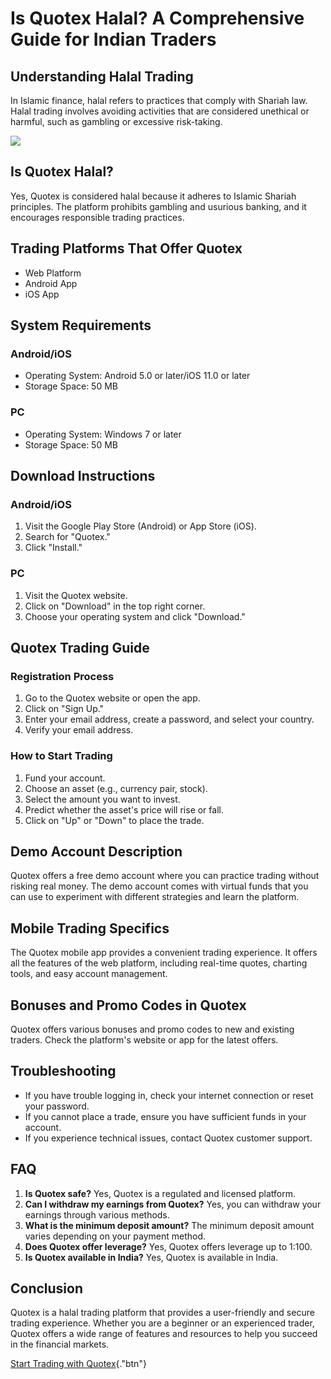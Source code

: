 # Is Quotex Halal? A Comprehensive Guide for Indian Traders

## Understanding Halal Trading

In Islamic finance, halal refers to practices that comply with Shariah
law. Halal trading involves avoiding activities that are considered
unethical or harmful, such as gambling or excessive risk-taking.

[![](https://static.quotex.io/files/4_en/300_250.jpg)](https://traff.sbs/brokerqxlid)

## Is Quotex Halal?

Yes, Quotex is considered halal because it adheres to Islamic Shariah
principles. The platform prohibits gambling and usurious banking, and it
encourages responsible trading practices.

## Trading Platforms That Offer Quotex

-   Web Platform
-   Android App
-   iOS App

## System Requirements

### Android/iOS

-   Operating System: Android 5.0 or later/iOS 11.0 or later
-   Storage Space: 50 MB

### PC

-   Operating System: Windows 7 or later
-   Storage Space: 50 MB

## Download Instructions

### Android/iOS

1.  Visit the Google Play Store (Android) or App Store (iOS).
2.  Search for "Quotex."
3.  Click "Install."

### PC

1.  Visit the Quotex website.
2.  Click on "Download" in the top right corner.
3.  Choose your operating system and click "Download."

## Quotex Trading Guide

### Registration Process

1.  Go to the Quotex website or open the app.
2.  Click on "Sign Up."
3.  Enter your email address, create a password, and select your
    country.
4.  Verify your email address.

### How to Start Trading

1.  Fund your account.
2.  Choose an asset (e.g., currency pair, stock).
3.  Select the amount you want to invest.
4.  Predict whether the asset\'s price will rise or fall.
5.  Click on "Up" or "Down" to place the trade.

## Demo Account Description

Quotex offers a free demo account where you can practice trading without
risking real money. The demo account comes with virtual funds that you
can use to experiment with different strategies and learn the platform.

## Mobile Trading Specifics

The Quotex mobile app provides a convenient trading experience. It
offers all the features of the web platform, including real-time quotes,
charting tools, and easy account management.

## Bonuses and Promo Codes in Quotex

Quotex offers various bonuses and promo codes to new and existing
traders. Check the platform\'s website or app for the latest offers.

## Troubleshooting

-   If you have trouble logging in, check your internet connection or
    reset your password.
-   If you cannot place a trade, ensure you have sufficient funds in
    your account.
-   If you experience technical issues, contact Quotex customer support.

## FAQ

1.  **Is Quotex safe?** Yes, Quotex is a regulated and licensed
    platform.
2.  **Can I withdraw my earnings from Quotex?** Yes, you can withdraw
    your earnings through various methods.
3.  **What is the minimum deposit amount?** The minimum deposit amount
    varies depending on your payment method.
4.  **Does Quotex offer leverage?** Yes, Quotex offers leverage up to
    1:100.
5.  **Is Quotex available in India?** Yes, Quotex is available in India.

## Conclusion

Quotex is a halal trading platform that provides a user-friendly and
secure trading experience. Whether you are a beginner or an experienced
trader, Quotex offers a wide range of features and resources to help you
succeed in the financial markets.

[Start Trading with
Quotex](\%22https://broker-qx.pro/sign-up/?lid=1102511\%22){."btn"}

